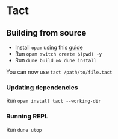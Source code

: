 # Tact

## Building from source

* Install `opam` using this [guide](https://ocaml.org/learn/tutorials/up_and_running.html)
* Run `opam switch create $(pwd) -y`
* Run `dune build && dune install`

You can now use `tact /path/to/file.tact`

### Updating dependencies

Run `opam install tact --working-dir`

### Running REPL

Run `dune utop`

